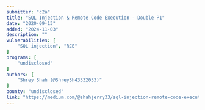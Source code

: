 ```yaml
---
submitter: "c2a"
title: "SQL Injection & Remote Code Execution - Double P1"
date: "2020-09-13"
added: "2024-11-03"
description: ""
vulnerabilities: [
    "SQL injection", "RCE"
]
programs: [
    "undisclosed"
]
authors: [
    "Shrey Shah (@ShreySh43332033)"
]
bounty: "undisclosed"
link: "https://medium.com/@shahjerry33/sql-injection-remote-code-execution-double-p1-6038ca88a2ec"
---
```




